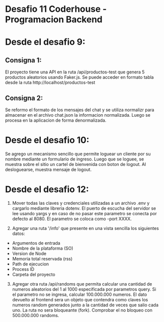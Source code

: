 # Desafio 11 Coderhouse - Programacion Backend

# Desde el desafio 9:
## Consigna 1:
El proyecto tiene una API en la ruta /api/productos-test que genera 5 productos aleatorios usando Faker.js.
Se puede acceder en formato tabla desde la ruta http://localhost/productos-test

## Consigna 2:
Se reformo el formato de los mensajes del chat y se utiliza normalizr para almacenar en el archivo chat.json la informacion normalizada. Luego se procesa en la aplicacion de forma denormalizada.

# Desde el desafio 10:
Se agrego un mecanismo sencillo que permite loguear un cliente por su nombre mediante un formulario de ingreso. Luego que se loguee, se muestra sobre el sitio un cartel de bienvenida con boton de logout. Al desloguearse, muestra mensaje de logout.

# Desde el desafio 12:
1. Mover todas las claves y credenciales utilizadas a un archivo .env y cargarlo mediante libreria dotenv. El puerto de escucha del servidor se lee usando yargs y en caso de no pasar este parametro se conecta por defecto al 8080.
El parametro se coloca como -port XXXX.

2. Agregar una ruta '/info' que presente en una vista sencilla los siguientes datos:
- Argumentos de entrada
- Nombre de la plataforma (SO)
- Version de Node
- Memoria total reservada (rss)
- Path de ejecucion
- Process ID
- Carpeta del proyecto
3. Agregar otra ruta /api/randoms que permita calcular una cantidad de numeros aleatorios del 1 al 1000 especificada por parametros query. Si el parametro no se ingresa, calcular 100.000.000 numeros. El dato devuelto al frontend sera un objeto que contendra como claves los numeros random generados junto a la cantidad de veces que salio cada uno. La ruta no sera bloqueante (fork). Comprobar el no bloqueo con 500.000.000 randoms.
